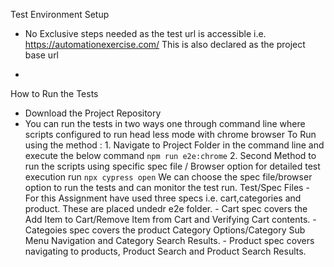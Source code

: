 Test Environment Setup
   - No Exclusive steps needed as the test url is accessible i.e. https://automationexercise.com/
     This is also declared as the project base url

   - 
How to Run the Tests
   - Download the Project Repository
   - You can run the tests in two ways one through command line where scripts configured to run head less mode with chrome browser
          To Run using the method :
              1. Navigate to Project Folder in the command line and execute the below command
                          ```npm run e2e:chrome```
              2. Second Method to run the scripts using specific spec file / Browser option for detailed test execution run
                        ```npx cypress open```
              We can choose the spec file/browser option to run the tests and can  monitor the test run.
Test/Spec Files
    - For this Assignment have used three specs i.e. cart,categories and product. These are placed undedr e2e folder.
    - Cart spec covers the Add Item to Cart/Remove Item from Cart and Verifying Cart contents.
    - Categoies spec covers the product Category Options/Category Sub Menu Navigation and Category Search Results.
    - Product spec covers navigating to products, Product Search and Product Search Results.